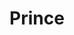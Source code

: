 ---
id: prince
parent: /wiki/racchette/
permalink: /wiki/racchette/prince/
image: /images/wiki/brands/prince.webp
title: Prince
brand: prince
marca: prince
description: Entrare in un mercato come quello del padel, quando sei uno dei brand più apprezzati del tennis deve semplificare le cose, successivamente però è necessario mantenere standard di qualità all’altezza delle aspettative. La nuova collezione Prince ha tutte le carte in regola per essere uno dei top brand di questa stagione 2021.
---